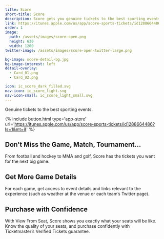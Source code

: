 ```yaml
---
title: Score
short-title: Score
description: Score gets you genuine tickets to the best sporting events. Use Score to check out upcoming sporting events near you, see where your favorite teams are playing, and purchase confidently with Ticketmaster’s Verified Tickets guarantee.
link: https://itunes.apple.com/us/app/score-sports-tickets/id1288664486?ls=1&mt=8
order: 1
image:
  path: /assets/images/score-open.png
  height: 630
  width: 1200
twitter-image: /assets/images/score-open-twitter-large.png

bg-image: score-detail-bg.jpg
bg-image-interest: left
detail-overlay:
  - Card_01.png
  - Card_02.png

icon: ic_score_dark_filled.svg
nav-icon: ic_score_light.svg
nav-icon-small: ic_score_light_small.svg
---
```


Genuine tickets to the best sporting events.

{% include button.html type='app-store' url='https://itunes.apple.com/us/app/score-sports-tickets/id1288664486?ls=1&mt=8' %}

## Don't Miss the Game, Match, Tournament...
From football and hockey to MMA and golf, Score has the tickets you want for the next big game.

## Get More Game Details
For each game, get access to event details and links relevant to the experience (such as weather at the venue or each team’s Twitter page).

## Purchase with Confidence
With View From Seat, Score shows you exactly what your seats will be like. Know the quality of your seats, and purchase confidently with Ticketmaster’s Verified Tickets guarantee.
